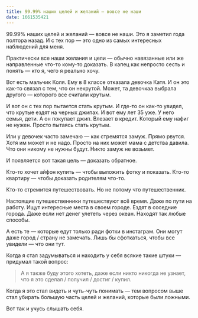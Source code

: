 ```yaml
---
title: 99.99% наших целей и желаний — вовсе не наши
date: 1661535421
---
```

99.99% наших целей и желаний — вовсе не наши. Это я заметил года полтора назад. И с тех пор — это одно из самых интересных наблюдений для меня.

Практически все наши желания и цели — обычно навязанные или же направленные что-то кому-то доказать. B капец как непросто сесть и понять — кто я, чего я реально хочу.

Вот есть мальчик Коля. Ему в 8 классе отказала девочка Катя. И он это как-то связал с тем, что он некрутой. Может, та девочкаа выбрала другого — которого все считали крутым.

И вот он с тех пор пытается стать крутым. И где-то он как-то увидел, что крутые ездят на черных джипах. И вот ему лет 35 уже. У него семья, дети. А он покупает джип. Влезает в кредит. Который ему нафиг не нужен. Просто пытаясь стать крутым.

Или у девочек часто замечаю — как стремятся замуж. Прямо рвутся. Хотя им может и не надо. Просто на них может мама с детства давила. Что они никому не нужны будут. Никто замуж не возьмет.

И появляется вот такая цель — доказать обратное.

Кто-то хочет айфон купить — чтобы выложить фотку и показать. Кто-то квартиру — чтобы доказать родителям что-то.

Кто-то стремится путешествовать. Но не потому что путешественник.

Настоящие путешественники путешествуют всё время. Даже по пути на работу. Ищут интересные места в своем городе. Ездят в соседние города. Даже если нет денег улететь через океан. Находят так любые способы.

А есть те — которые едут только ради фотки в инстаграм. Они могут даже город / страну не замечать. Лишь бы сфоткаться, чтобы все увидели — что они тут.

Когда я стал задумываться и находить у себя всякие такие штуки — придумал такой вопрос:

> А я также буду этого хотеть, даже если никто никогда не узнает, что я это сделал / получил / достиг / купил.

Когда я это стал видеть и чуть-чуть понимать — тем вопросом выше стал убирать большую часть целей и желаний, которые были ложными.

Вот так и учусь слышать себя.